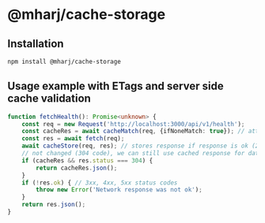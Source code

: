 # @mharj/cache-storage

## Installation

```bash
npm install @mharj/cache-storage
```

## Usage example with ETags and server side cache validation

```typescript
function fetchHealth(): Promise<unknown> {
	const req = new Request('http://localhost:3000/api/v1/health');
	const cacheRes = await cacheMatch(req, {ifNoneMatch: true}); // attach ETag header to request
	const res = await fetch(req);
	await cacheStore(req, res); // stores response if response is ok (2xx status codes)
    // not changed (304 code), we can still use cached response for data
	if (cacheRes && res.status === 304) {
		return cacheRes.json();
	}
	if (!res.ok) { // 3xx, 4xx, 5xx status codes
		throw new Error('Network response was not ok');
	}
	return res.json();
}
```
